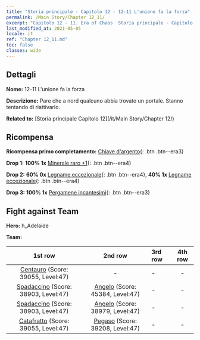 ```yaml
---
title: "Storia principale - Capitolo 12 - 12-11 L'unione fa la forza"
permalink: /Main Story/Chapter 12_11/
excerpt: "Capitolo 12 - 11. Era of Chaos  Storia principale - Capitolo 12_11. 12-11 L'unione fa la forza"
last_modified_at: 2021-05-05
locale: it
ref: "Chapter 12_11.md"
toc: false
classes: wide
---
```


## Dettagli

 **Nome:** 12-11 L'unione fa la forza

 **Descrizione:** Pare che a nord qualcuno abbia trovato un portale. Stanno tentando di riattivarlo.

 **Related to:** [Storia principale Capitolo 12](/it/Main Story/Chapter 12/)

## Ricompensa

 **Ricompensa primo completamento:** [Chiave d'argento](/ItemsIT/con_693/){: .btn .btn--era3}

 **Drop 1:** **100% 1x** [Minerale raro +1](/ItemsIT/mat_40/){: .btn .btn--era4}

 **Drop 2:** **60% 0x** [Legname eccezionale](/ItemsIT/mat_34/){: .btn .btn--era4}, **40% 1x** [Legname eccezionale](/ItemsIT/mat_34/){: .btn .btn--era4}

 **Drop 3:** **100% 1x** [Pergamene incantesimi](/ItemsIT/con_694/){: .btn .btn--era3}


## Fight against Team
 **Hero:** h_Adelaide

 **Team:**


  | 1st row | 2nd row | 3rd row | 4th row |
  |:----:|:----:|:----|:----:|
  | [Centauro](/it/units/Centaur/) (Score: 39055, Level:47)  | - | - | - |
  | [Spadaccino](/it/units/Swordsman/) (Score: 38903, Level:47)  | [Angelo](/it/units/Angel/) (Score: 45384, Level:47)  | - | - |
  | [Spadaccino](/it/units/Swordsman/) (Score: 38903, Level:47)  | [Angelo](/it/units/Angel/) (Score: 38979, Level:47)  | - | - |
  | [Catafratto](/it/units/Cavalier/) (Score: 39055, Level:47)  | [Pegaso](/it/units/Pegasus/) (Score: 39208, Level:47)  | - | - |



